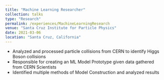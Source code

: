 ```yaml
---
title: "Machine Learning Researcher"
collection: talks
type: "Research"
permalink: /experiences/MachineLearningResearch
venue: "Santa Cruz Institute for Particle Physics"
date: 2021-03-06
location: "Santa Cruz, California"
---
```


-  Analyzed and processed particle collisions from CERN to identify Higgs Boson collisions
-  Responsible for creating an ML Model Prototype given data gathered from CERN Scientists
-  Identified multiple methods of Model Construction and analyzed results